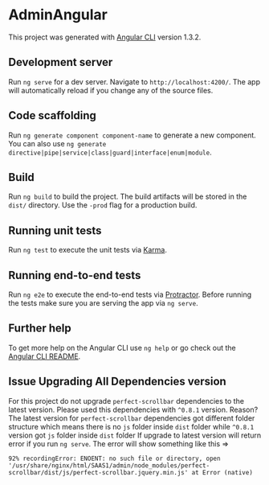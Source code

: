 # AdminAngular

This project was generated with [Angular CLI](https://github.com/angular/angular-cli) version 1.3.2.

## Development server

Run `ng serve` for a dev server. Navigate to `http://localhost:4200/`. The app will automatically reload if you change any of the source files.

## Code scaffolding

Run `ng generate component component-name` to generate a new component. You can also use `ng generate directive|pipe|service|class|guard|interface|enum|module`.

## Build

Run `ng build` to build the project. The build artifacts will be stored in the `dist/` directory. Use the `-prod` flag for a production build.

## Running unit tests

Run `ng test` to execute the unit tests via [Karma](https://karma-runner.github.io).

## Running end-to-end tests

Run `ng e2e` to execute the end-to-end tests via [Protractor](http://www.protractortest.org/).
Before running the tests make sure you are serving the app via `ng serve`.

## Further help

To get more help on the Angular CLI use `ng help` or go check out the [Angular CLI README](https://github.com/angular/angular-cli/blob/master/README.md).


## Issue Upgrading All Dependencies version

For this project do not upgrade `perfect-scrollbar` dependencies to the latest version. Please used this dependencies with `^0.8.1` version.
Reason? The latest version for `perfect-scrollbar` dependencies got different folder structure which means there is no `js` folder inside `dist` folder while `^0.8.1` version got `js` folder inside `dist` folder
If upgrade to latest version will return error if you run `ng serve`.
The error will show something like this =>
```
92% recordingError: ENOENT: no such file or directory, open '/usr/share/nginx/html/SAAS1/admin/node_modules/perfect-scrollbar/dist/js/perfect-scrollbar.jquery.min.js' at Error (native)
```
